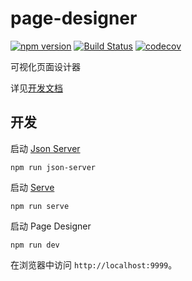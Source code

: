 # page-designer

[![npm version](https://badge.fury.io/js/page-designer.svg)](https://badge.fury.io/js/page-designer)
[![Build Status](https://travis-ci.org/blocklang/page-designer.svg?branch=master)](https://travis-ci.org/blocklang/page-designer)
[![codecov](https://codecov.io/gh/blocklang/page-designer/branch/master/graph/badge.svg)](https://codecov.io/gh/blocklang/page-designer)

可视化页面设计器

详见[开发文档](./docs/README.md)

## 开发

启动 [Json Server](./docs/json-server.md)

```shell
npm run json-server
```

启动 [Serve](./docs/serve.md)

```shell
npm run serve
```

启动 Page Designer

```shell
npm run dev
```

在浏览器中访问 `http://localhost:9999`。
